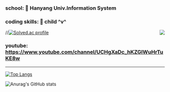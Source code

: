 ### school: 🦁 Hanyang Univ.Information System

### coding skills: 🧒 child ^v^

<img align='right' src='http://mazassumnida.wtf/api/v2/generate_badge?boj=dongwook1214)'>

//[![Solved.ac profile](http://mazassumnida.wtf/api/v2/generate_badge?boj=dongwook1214)](https://solved.ac/dongwook1214)

### youtube: https://www.youtube.com/channel/UCHgXaDc_hKZGlWuHrTuKE8w

***
[![Top Langs](https://github-readme-stats.vercel.app/api/top-langs/?username=dongwook1214&layout=compact)](https://github.com/dongwook1214/github-readme-stats)

![Anurag's GitHub stats](https://github-readme-stats.vercel.app/api?username=dongwook1214&show_icons=true&theme=radical)
